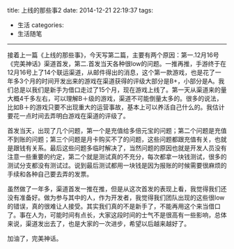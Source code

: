 title: 上线的那些事2
date: 2014-12-21 22:19:37
tags:
- 生活
categories: 
- 生活随笔

---
接着上一篇《上线的那些事》，今天写第二篇，主要有两个原因：第一.12月16号《完美神话》渠道首发，第二.首发当天各种很low的问题。一推再推，手游终于在12月16号上了14个联运渠道，从邮件得出的消息，这个第一款游戏，也是花了一年多3个月的时间开发出来的游戏在渠道获得的评级大部分是B+，小部分是A。我们总是以我们是新手为借口走过了15个月，现在游戏上线了。第一天从渠道来的量大概4千多左右，可以理解B＋级的游戏，渠道不可能倒量太多的。很多的说法，比如B＋的游戏只要不出现重大的运营事故，基本上可以养活自己什么的。我估计要花一点时间去弄明白游戏在渠道的评级了。


首发当天，出现了几个问题，第一个是充值给多倍元宝的问题；第二个问题是充值不到账的问题；第三个问题是月卡购买不了的问题，这些问题都跟充值有关，也就是跟钱有关系。最后这些问题多临时解决了，当然问题的原因也就是开发人员没有注意一些重要的约定，第二个就是测试真的不充分，每次都拿一块钱测试，很多的测试分支都没有测试过。说到最后测试都用一块钱是因为报账的时候需要很麻烦的手续和各种自己要去弄的发票。


虽然做了一年多，渠道首发一推在推，但是从这次首发的表现上看，我觉得我们还没有准备好。做为参与其中的人，作为开发者，我觉得我们团队出现的这些很low的错误，真的很难让人接受。其实我们真的不是新手了，不能再用这个来当借口了。事在人为，可能时间有点长，大家这段时间的士气不是很高有一些影响，总体来说，渠道发出去了，也是大家的一次进步，希望以后越来越好了。

加油了，完美神话。